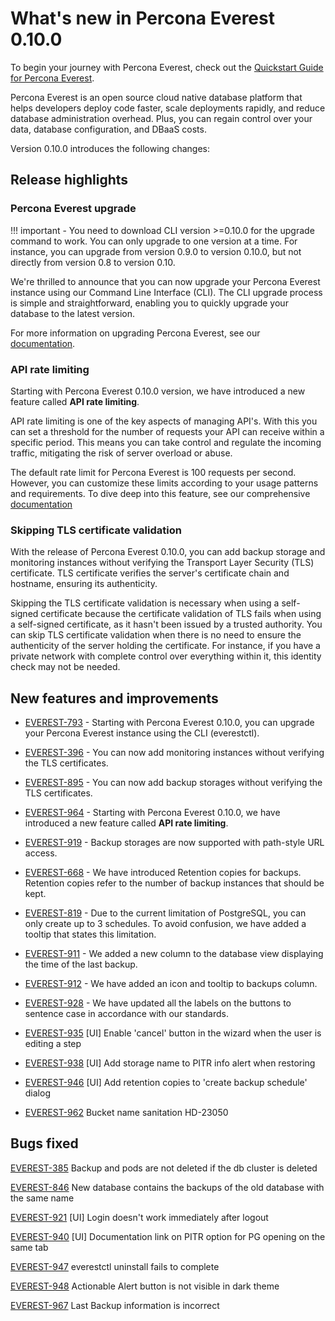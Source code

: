 # What's new in Percona Everest 0.10.0

To begin your journey with Percona Everest, check out the [Quickstart Guide for Percona Everest](../quickstart-guide/quick-install.md).

Percona Everest is an open source cloud native database platform that helps developers deploy code faster, scale deployments rapidly, and reduce database administration overhead. Plus, you can regain control over your data, database configuration, and DBaaS costs.

Version 0.10.0 introduces the following changes:


## Release highlights

### Percona Everest upgrade

!!! important
     - You need to download CLI version >=0.10.0 for the upgrade command to work. You can only upgrade to one version at a time. For instance, you can upgrade from version 0.9.0 to version 0.10.0, but not directly from version 0.8 to version 0.10. 

We're thrilled to announce that you can now upgrade your Percona Everest instance using our Command Line Interface (CLI). The CLI upgrade process is simple and straightforward, enabling you to quickly upgrade your database to the latest version.

For more information on upgrading Percona Everest, see our [documentation](https://docs.percona.com/everest/upgrade_with_cli.html).


### API rate limiting

Starting with Percona Everest 0.10.0 version, we have introduced a new feature called **API rate limiting**. 

API rate limiting is one of the key aspects of managing API's. With this you can set a threshold for the number of requests your API can receive within a specific period. This means you can take control and regulate the incoming traffic, mitigating the risk of server overload or abuse. 

The default rate limit for Percona Everest is 100 requests per second. However, you can customize these limits according to your usage patterns and requirements. To dive deep into this feature, see our comprehensive [documentation](https://docs.percona.com/everest/use/API_rate_limit.html)


### Skipping TLS certificate validation

With the release of Percona Everest 0.10.0, you can add backup storage and monitoring instances without verifying the Transport Layer Security (TLS) certificate. TLS certificate verifies the server's certificate chain and hostname, ensuring its authenticity.

Skipping the TLS certificate validation is necessary when using a self-signed certificate because the certificate validation of TLS fails when using a self-signed certificate, as it hasn't been issued by a trusted authority. You can skip TLS certificate validation when there is no need to ensure the authenticity of the server holding the certificate. For instance, if you have a private network with complete control over everything within it, this identity check may not be needed.


## New features and improvements


- [EVEREST-793](https://perconadev.atlassian.net/browse/EVEREST-793) - Starting with Percona Everest 0.10.0, you can upgrade your Percona Everest instance using the CLI (everestctl).

- [EVEREST-396](https://perconadev.atlassian.net/browse/EVEREST-396) - You can now add monitoring instances without verifying the TLS certificates. 

- [EVEREST-895](https://perconadev.atlassian.net/browse/EVEREST-895) - You can now add backup storages without verifying the TLS certificates.

- [EVEREST-964](https://perconadev.atlassian.net/browse/EVEREST-964) - Starting with Percona Everest 0.10.0, we have introduced a new feature called **API rate limiting**. 

- [EVEREST-919](https://perconadev.atlassian.net/browse/EVEREST-919) - Backup storages are now supported with path-style URL access.

- [EVEREST-668](https://perconadev.atlassian.net/browse/EVEREST-668) - We have introduced Retention copies for backups. Retention copies refer to the number of backup instances that should be kept.


- [EVEREST-819](https://perconadev.atlassian.net/browse/EVEREST-819) - Due to the current limitation of PostgreSQL, you can only create up to 3 schedules. To avoid confusion, we have added a tooltip that states this limitation.

- [EVEREST-911](https://perconadev.atlassian.net/browse/EVEREST-911) - We added a new column to the database view displaying the time of the last backup.

- [EVEREST-912](https://perconadev.atlassian.net/browse/EVEREST-912) - We have added an icon and tooltip to backups column.

- [EVEREST-928](https://perconadev.atlassian.net/browse/EVEREST-928) - We have updated all the labels on the buttons to sentence case in accordance with our standards.

- [EVEREST-935](https://perconadev.atlassian.net/browse/EVEREST-935) \[UI\] Enable 'cancel' button in the wizard when the user is editing a step

- [EVEREST-938](https://perconadev.atlassian.net/browse/EVEREST-938) \[UI\] Add storage name to PITR info alert when restoring

- [EVEREST-946](https://perconadev.atlassian.net/browse/EVEREST-946) \[UI\] Add retention copies to 'create backup schedule' dialog

- [EVEREST-962](https://perconadev.atlassian.net/browse/EVEREST-962) Bucket name sanitation HD-23050


## Bugs fixed

[EVEREST-385](https://perconadev.atlassian.net/browse/EVEREST-385) Backup and pods are not deleted if the db cluster is deleted

[EVEREST-846](https://perconadev.atlassian.net/browse/EVEREST-846) New database contains the backups of the old database with the same name

[EVEREST-921](https://perconadev.atlassian.net/browse/EVEREST-921) \[UI\] Login doesn't work immediately after logout

[EVEREST-940](https://perconadev.atlassian.net/browse/EVEREST-940) \[UI\] Documentation link on PITR option for PG opening on the same tab

[EVEREST-947](https://perconadev.atlassian.net/browse/EVEREST-947) everestctl uninstall fails to complete

[EVEREST-948](https://perconadev.atlassian.net/browse/EVEREST-948) Actionable Alert button is not visible in dark theme

[EVEREST-967](https://perconadev.atlassian.net/browse/EVEREST-967) Last Backup information is incorrect

















